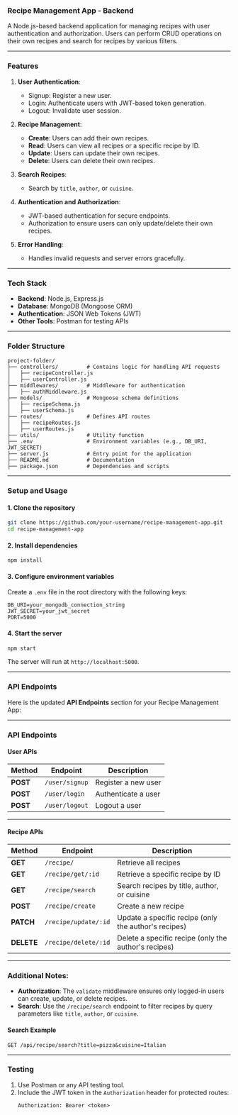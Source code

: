 ### **Recipe Management App - Backend**

A Node.js-based backend application for managing recipes with user authentication and authorization. Users can perform CRUD operations on their own recipes and search for recipes by various filters.

---

### **Features**

1. **User Authentication**:

   - Signup: Register a new user.
   - Login: Authenticate users with JWT-based token generation.
   - Logout: Invalidate user session.

2. **Recipe Management**:

   - **Create**: Users can add their own recipes.
   - **Read**: Users can view all recipes or a specific recipe by ID.
   - **Update**: Users can update their own recipes.
   - **Delete**: Users can delete their own recipes.

3. **Search Recipes**:

   - Search by `title`, `author`, or `cuisine`.

4. **Authentication and Authorization**:

   - JWT-based authentication for secure endpoints.
   - Authorization to ensure users can only update/delete their own recipes.

5. **Error Handling**:
   - Handles invalid requests and server errors gracefully.

---

### **Tech Stack**

- **Backend**: Node.js, Express.js
- **Database**: MongoDB (Mongoose ORM)
- **Authentication**: JSON Web Tokens (JWT)
- **Other Tools**: Postman for testing APIs

---

### **Folder Structure**

```
project-folder/
├── controllers/         # Contains logic for handling API requests
│   ├── recipeController.js
│   ├── userController.js
├── middlewares/         # Middleware for authentication
│   ├── authMiddleware.js
├── models/              # Mongoose schema definitions
│   ├── recipeSchema.js
│   ├── userSchema.js
├── routes/              # Defines API routes
│   ├── recipeRoutes.js
│   ├── userRoutes.js
├── utils/               # Utility function
├── .env                 # Environment variables (e.g., DB_URI, JWT_SECRET)
├── server.js            # Entry point for the application
├── README.md            # Documentation
├── package.json         # Dependencies and scripts
```

---

### **Setup and Usage**

#### **1. Clone the repository**

```bash
git clone https://github.com/your-username/recipe-management-app.git
cd recipe-management-app
```

#### **2. Install dependencies**

```bash
npm install
```

#### **3. Configure environment variables**

Create a `.env` file in the root directory with the following keys:

```
DB_URI=your_mongodb_connection_string
JWT_SECRET=your_jwt_secret
PORT=5000
```

#### **4. Start the server**

```bash
npm start
```

The server will run at `http://localhost:5000`.

---

### **API Endpoints**

Here is the updated **API Endpoints** section for your Recipe Management App:

---

### **API Endpoints**

#### **User APIs**

| Method   | Endpoint       | Description         |
| -------- | -------------- | ------------------- |
| **POST** | `/user/signup` | Register a new user |
| **POST** | `/user/login`  | Authenticate a user |
| **POST** | `/user/logout` | Logout a user       |

---

#### **Recipe APIs**

| Method     | Endpoint             | Description                                          |
| ---------- | -------------------- | ---------------------------------------------------- |
| **GET**    | `/recipe/`           | Retrieve all recipes                                 |
| **GET**    | `/recipe/get/:id`    | Retrieve a specific recipe by ID                     |
| **GET**    | `/recipe/search`     | Search recipes by title, author, or cuisine          |
| **POST**   | `/recipe/create`     | Create a new recipe                                  |
| **PATCH**  | `/recipe/update/:id` | Update a specific recipe (only the author's recipes) |
| **DELETE** | `/recipe/delete/:id` | Delete a specific recipe (only the author's recipes) |

---

### Additional Notes:

- **Authorization**: The `validate` middleware ensures only logged-in users can create, update, or delete recipes.
- **Search**: Use the `/recipe/search` endpoint to filter recipes by query parameters like `title`, `author`, or `cuisine`.

#### **Search Example**

`GET /api/recipe/search?title=pizza&cuisine=Italian`

---

### **Testing**

1. Use Postman or any API testing tool.
2. Include the JWT token in the `Authorization` header for protected routes:
   ```
   Authorization: Bearer <token>
   ```
